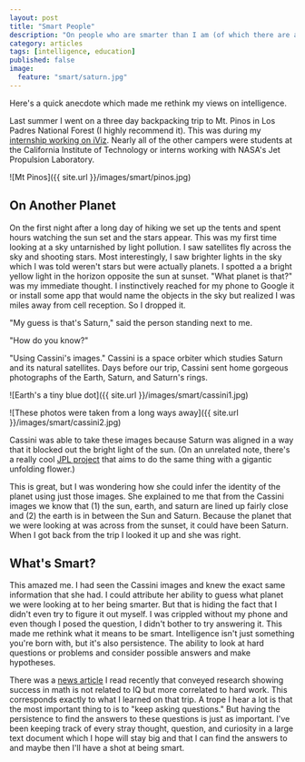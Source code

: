 ```yaml
---
layout: post
title: "Smart People"
description: "On people who are smarter than I am (of which there are a lot)"
category: articles
tags: [intelligence, education]
published: false
image:
  feature: "smart/saturn.jpg"
---
```

Here's a quick anecdote which made me rethink my views on intelligence.

Last summer I went on a three day backpacking trip to Mt. Pinos in Los Padres National Forest (I highly recommend it). This was during my [internship working on iViz](http://anwell.me/articles/iviz). Nearly all of the other campers were students at the California Institute of Technology or interns working with NASA's Jet Propulsion Laboratory.

![Mt Pinos]({{ site.url }}/images/smart/pinos.jpg)

## On Another Planet

On the first night after a long day of hiking we set up the tents and spent hours watching the sun set and the stars appear. This was my first time looking at a sky untarnished by light pollution. I saw satellites fly across the sky and shooting stars. Most interestingly, I saw brighter lights in the sky which I was told weren't stars but were actually planets. I spotted a a bright yellow light in the horizon opposite the sun at sunset. "What planet is that?" was my immediate thought. I instinctively reached for my phone to Google it or install some app that would name the objects in the sky but realized I was miles away from cell reception. So I dropped it.

"My guess is that's Saturn," said the person standing next to me.

"How do you know?"

"Using Cassini's images." Cassini is a space orbiter which studies Saturn and its natural satellites. Days before our trip, Cassini sent home gorgeous photographs of the Earth, Saturn, and Saturn's rings.

![Earth's a tiny blue dot]({{ site.url }}/images/smart/cassini1.jpg)

![These photos were taken from a long ways away]({{ site.url }}/images/smart/cassini2.jpg)

Cassini was able to take these images because Saturn was aligned in a way that it blocked out the bright light of the sun. (On an unrelated note, there's a really cool [JPL project](http://www.jpl.nasa.gov/news/news.php?release=2014-089) that aims to do the same thing with a gigantic unfolding flower.)

This is great, but I was wondering how she could infer the identity of the planet using just those images. She explained to me that from the Cassini images we know that (1) the sun, earth, and saturn are lined up fairly close and (2) the earth is in between the Sun and Saturn. Because the planet that we were looking at was across from the sunset, it could have been Saturn. When I got back from the trip I looked it up and she was right.

## What's Smart?

This amazed me. I had seen the Cassini images and knew the exact same information that she had. I could attribute her ability to guess what planet we were looking at to her being smarter. But that is hiding the fact that I didn't even try to figure it out myself. I was crippled without my phone and even though I posed the question, I didn't bother to try answering it. This made me rethink what it means to be smart. Intelligence isn't just something you're born with, but it's also persistence. The ability to look at hard questions or problems and consider possible answers and make hypotheses. 

There was a [news article](http://www.natureworldnews.com/articles/4153/20130925/being-good-math-requires-zeal-lot-hard-work.htm) I read recently that conveyed research showing success in math is not related to IQ but more correlated to hard work. This corresponds exactly to what I learned on that trip. A trope I hear a lot is that the most important thing to is to "keep asking questions." But having the persistence to find the answers to these questions is just as important. I've been keeping track of every stray thought, question, and curiosity in a large text document which I hope will stay big and that I can find the answers to and maybe then I'll have a shot at being smart.
